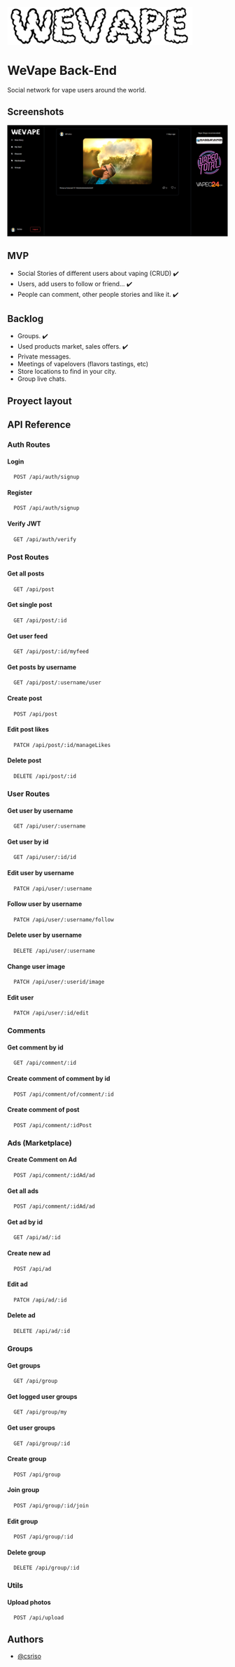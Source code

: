 ![Logo](https://github.com/Csriso/wevape-client/blob/main/public/logo.png?raw=true)

# WeVape Back-End

Social network for vape users around the world.

## Screenshots

![App Screenshot](https://raw.githubusercontent.com/Csriso/wevape-client/main/public/screen.png)

## MVP

- Social Stories of different users about vaping (CRUD) ✔️
- Users, add users to follow or friend… ✔️
- People can comment, other people stories and like it. ✔️

## Backlog

- Groups. ✔️
- Used products market, sales offers. ✔️
- Private messages.
- Meetings of vapelovers (flavors tastings, etc)
- Store locations to find in your city.
- Group live chats.

## Proyect layout

## API Reference

### Auth Routes

#### Login

```http
  POST /api/auth/signup
```

#### Register

```http
  POST /api/auth/signup
```

#### Verify JWT

```http
  GET /api/auth/verify
```

### Post Routes

#### Get all posts

```http
  GET /api/post
```

#### Get single post

```http
  GET /api/post/:id
```

#### Get user feed

```http
  GET /api/post/:id/myfeed
```

#### Get posts by username

```http
  GET /api/post/:username/user
```

#### Create post

```http
  POST /api/post
```

#### Edit post likes

```http
  PATCH /api/post/:id/manageLikes
```

#### Delete post

```http
  DELETE /api/post/:id
```

### User Routes

#### Get user by username

```http
  GET /api/user/:username
```

#### Get user by id

```http
  GET /api/user/:id/id
```

#### Edit user by username

```http
  PATCH /api/user/:username
```

#### Follow user by username

```http
  PATCH /api/user/:username/follow
```

#### Delete user by username

```http
  DELETE /api/user/:username
```

#### Change user image

```http
  PATCH /api/user/:userid/image
```

#### Edit user

```http
  PATCH /api/user/:id/edit
```

### Comments

#### Get comment by id

```http
  GET /api/comment/:id
```

#### Create comment of comment by id

```http
  POST /api/comment/of/comment/:id
```

#### Create comment of post

```http
  POST /api/comment/:idPost
```

### Ads (Marketplace)

#### Create Comment on Ad

```http
  POST /api/comment/:idAd/ad
```

#### Get all ads

```http
  POST /api/comment/:idAd/ad
```

#### Get ad by id

```http
  GET /api/ad/:id
```

#### Create new ad

```http
  POST /api/ad
```

#### Edit ad

```http
  PATCH /api/ad/:id
```

#### Delete ad

```http
  DELETE /api/ad/:id
```

### Groups

#### Get groups

```http
  GET /api/group
```

#### Get logged user groups

```http
  GET /api/group/my
```

#### Get user groups

```http
  GET /api/group/:id
```

#### Create group

```http
  POST /api/group
```

#### Join group

```http
  POST /api/group/:id/join
```

#### Edit group

```http
  POST /api/group/:id
```

#### Delete group

```http
  DELETE /api/group/:id
```

### Utils

#### Upload photos

```http
  POST /api/upload
```

## Authors

- [@csriso](https://github.com/Csriso/)
